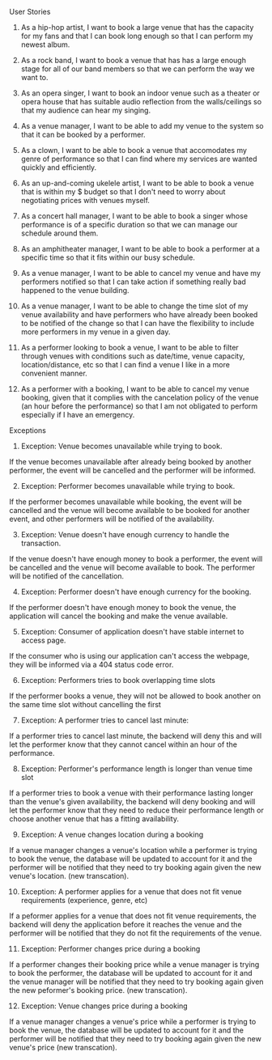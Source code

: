 User Stories

1. As a hip-hop artist, I want to book a large venue that has the capacity for my
fans and that I can book long enough so that I can perform my newest album.

2. As a rock band, I want to book a venue that has has a large enough stage for all
of our band members so that we can perform the way we want to.

3. As an opera singer, I want to book an indoor venue such as a theater or opera
house that has suitable audio reflection from the walls/ceilings so that my
audience can hear my singing.

4. As a venue manager, I want to be able to add my venue to the system so that it can
be booked by a performer.

5. As a clown, I want to be able to book a venue that accomodates my genre of 
performance so that I can find where my services are wanted quickly and efficiently.

6. As an up-and-coming ukelele artist, I want to be able to book a venue that is 
within my $ budget so that I don't need to worry about negotiating prices with venues 
myself.

7. As a concert hall manager, I want to be able to book a singer whose performance is of a
specific duration so that we can manage our schedule around them.

8. As an amphitheater manager, I want to be able to book a performer at a specific time so 
that it fits within our busy schedule.

9. As a venue manager, I want to be able to cancel my venue and have my performers notified
so that I can take action if something really bad happened to the venue building.

10. As a venue manager, I want to be able to change the time slot of my venue availability and
have performers who have already been booked to be notified of the change so that I can have
the flexibility to include more performers in my venue in a given day.

11. As a performer looking to book a venue, I want to be able to filter through venues with conditions such as date/time, venue capacity, location/distance, etc so that I can find a venue
I like in a more convenient manner.

12. As a performer with a booking, I want to be able to cancel my venue booking, given that it complies with the cancelation policy of the venue (an hour before the performance) so that I am
not obligated to perform especially if I have an emergency.

Exceptions

1. Exception: Venue becomes unavailable while trying to book.

If the venue becomes unavailable after already being booked by another performer,
the event will be cancelled and the performer will be informed.

2. Exception: Performer becomes unavailable while trying to book.

If the performer becomes unavailable while booking, the
event will be cancelled and the venue will become available to be booked for
another event, and other performers will be notified of the availability.

3. Exception: Venue doesn't have enough currency to handle the transaction.

If the venue doesn't have enough money to book a performer, the event will
be cancelled and the venue will become available to book. The performer will
be notified of the cancellation.

4. Exception: Performer doesn't have enough currency for the booking.

If the performer doesn't have enough money to book the venue, the application
will cancel the booking and make the venue available.

5. Exception: Consumer of application doesn't have stable internet to access page.

If the consumer who is using our application can't access the webpage, they will
be informed via a 404 status code error.

6. Exception: Performers tries to book overlapping time slots 

If the performer books a venue, they will not be allowed to book another on the same time slot without cancelling the first

7. Exception: A performer tries to cancel last minute:

If a performer tries to cancel last minute, the backend will deny this and will let
the performer know that they cannot cancel within an hour of the performance.

8. Exception: Performer's performance length is longer than venue time slot

If a performer tries to book a venue with their performance lasting longer than the
venue's given availability, the backend will deny booking and will let the performer
know that they need to reduce their performance length or choose another venue that
has a fitting availability.

9. Exception: A venue changes location during a booking

If a venue manager changes a venue's location while a performer is trying to book
the venue, the database will be updated to account for it and the performer will
be notified that they need to try booking again given the new venue's location.
(new transcation).

10. Exception: A performer applies for a venue that does not fit venue requirements (experience, genre, etc)

If a peformer applies for a venue that does not fit venue requirements, the backend will deny the application before it reaches the venue and the performer will be notified that they do not
fit the requirements of the venue.

11. Exception: Performer changes price during a booking

If a performer changes their booking price while a venue manager is trying to book
the performer, the database will be updated to account for it and the venue manager will
be notified that they need to try booking again given the new peformer's booking price.
(new transcation).

12. Exception: Venue changes price during a booking

If a venue manager changes a venue's price while a performer is trying to book
the venue, the database will be updated to account for it and the performer will
be notified that they need to try booking again given the new venue's price (new transcation).
